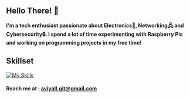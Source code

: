## Hello There! 👋

**I'm a tech enthusiast passionate about Electronics📡, Networking🖧 and Cybersecurity🔒. I spend a lot of time experimenting with Raspberry Pis and working on programming projects in my free time!**
## Skillset
[![My Skills](https://skillicons.dev/icons?i=linux,arduino,bash,raspberrypi,powershell,py,debian,js,cpp,ubuntu,java,mysql)](https://github.com/aviyall/aviyall)

#### Reach me at : aviyall.git@gmail.com

